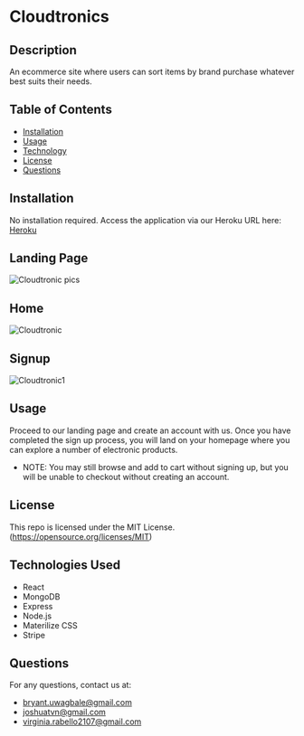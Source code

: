 # Cloudtronics

 ## Description
 An ecommerce site where users can sort items by brand purchase whatever best suits their needs. 
 
 ## Table of Contents

  - [Installation](#installation)   
  - [Usage](#usage)    
  - [Technology](#technnology)   
  - [License](#license)   
  - [Questions](#questions) 
  
  ## Installation
  No installation required. Access the application via our Heroku URL here: [Heroku](https://cloudtronics.herokuapp.com/)
  
 ## Landing Page
 ![Cloudtronic pics](https://user-images.githubusercontent.com/78828750/130873512-5d223d41-359e-4ceb-abda-91a6c1418c4f.png)
 
 ## Home
 ![Cloudtronic](https://user-images.githubusercontent.com/78828750/130873538-95c78fd1-5ada-4d99-b592-09aed3ec1d4c.png)
 
 ## Signup
  ![Cloudtronic1](https://user-images.githubusercontent.com/78828750/130873636-65d8f34b-f300-47fa-be78-4a82d85b5fad.png)
  
   ## Usage 
  Proceed to our landing page and create an account with us. Once you have completed the sign up process, you will land on your homepage where you can explore a number of  electronic products. 

  - NOTE: You may still browse and add to cart without signing up, but you will be unable to checkout without creating an account.


## License  

  This repo is licensed under the MIT License. (https://opensource.org/licenses/MIT)
  
 ## Technologies Used
 - React
 - MongoDB
 - Express
 - Node.js
 - Materilize CSS
 - Stripe


  ## Questions
  For any questions, contact us at: 
  - [bryant.uwagbale@gmail.com](mailto:bryant.uwagbale@gmail.com)  
  - [joshuatvn@gmail.com](mailto:Joshuatvn@gmail.com)
  - [virginia.rabello2107@gmail.com](mailto:virginia.rabello2107@gmail.com)


 


 
